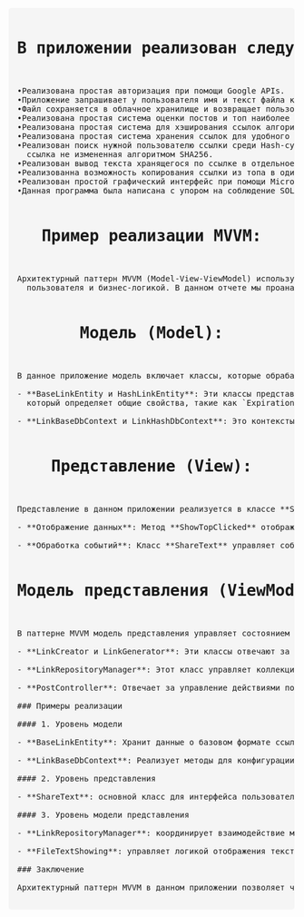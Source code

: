 <pre style="font-family: monospace; white-space: pre; margin: 20px 0; background: #f5f5f5; padding: 15px; border-radius: 5px;">
<h1 align="center">В приложении реализован следующий функционал:</h1>

•Реализована простая авторизация при помощи Google APIs.
•Приложение запрашивает у пользователя имя и текст файла который необходимо сохранить.
•Файл сохраняется в облачное хранилище и возвращает пользователю публичную ссылку на файл.
•Реализована простая система оценки постов и топ наиболее популярных ссылок.
•Реализована простая система для хэширования ссылок алгоритмом SHA256 для удобного хранения и обеспечения наибольшей безопасности.
•Реализована простая система хранения ссылок для удобного доступа к ним при помощи реляционной БД SQLite.
•Реализован поиск нужной пользователю ссылки среди Hash-сумм для обеспечения наибольшей защиты данных,пользователю возвращается
  ссылка не измененная алгоритмом SHA256.
•Реализован вывод текста хранящегося по ссылке в отдельное окно интерфейса.
•Реализованна возможность копирования ссылки из топа в один клик для ее просмотра и оценки.
•Реализован простой графический интерфейс при помощи Microsoft Forms.
•Данная программа была написана с упором на соблюдение SOLID и ООП.

<h1 align="center">Пример реализации MVVM:</h1>

Архитектурный паттерн MVVM (Model-View-ViewModel) используется в разработке приложений для упрощения взаимодействия между интерфейсом
  пользователя и бизнес-логикой. В данном отчете мы проанализируем структурные единицы приложения, описанного в предоставленном коде, с акцентом на реализацию подхода MVVM.

<h1 align="center">Модель (Model):</h1>

В данное приложение модель включает классы, которые обрабатывают и хранят данные. Примеры таких классов:

- **BaseLinkEntity и HashLinkEntity**: Эти классы представляют сущности, которые хранят данные о ссылках. Они наследуются от базового класса **LinkDbForm**,
  который определяет общие свойства, такие как `ExpirationDate`. Эти классы отвечают за инкапсуляцию данных, связанных с ссылками, и могут использоваться для управления ими в базе данных.

- **LinkBaseDbContext и LinkHashDbContext**: Это контексты Entity Framework, управляющие доступом к базе данных. Они позволяют создать и взаимодействовать с таблицами, в которых хранятся данные ссылок, используя ORM под названием Entity Framework Core.

<h1 align="center">Представление (View):</h1>

Представление в данном приложении реализуется в классе **ShareText**, который наследуется от **Form**. Оно включает элементы пользовательского интерфейса, такие как текстовые поля и кнопки. Основные функции представления:

- **Отображение данных**: Метод **ShowTopClicked** отображает популярные ссылки в списке, вызывая метод интерфейса **IShowUI**. Этот интерфейс обеспечивает четкое разделение между логикой представления и отображением данных.

- **Обработка событий**: Класс **ShareText** управляет событиями, такими как нажатия кнопок, и вызывает соответствующие методы для выполнения логики приложения. Например, событие **LikeClicked** вызывает метод **LikePost** из класса **PostController**, что показывает связь между представлением и логикой.

<h1 align="center">Модель представления (ViewModel):</h1>

В паттерне MVVM модель представления управляет состоянием представления и координирует взаимодействие между моделью и представлением. В данном коде функции модели представления распределены по нескольким классам:

- **LinkCreator и LinkGenerator**: Эти классы отвечают за создание и генерацию ссылок. Класс **LinkGenerator** генерирует *SHA256* хэш для предоставленной ссылки, а класс **LinkCreator** использует объект *LinkGenerator* для создания базовой ссылки и ее хэша. Это разделение обязанностей упрощает тестирование и улучшает поддерживаемость кода.

- **LinkRepositoryManager**: Этот класс управляет коллекцией ссылок и делегирует задачи по добавлению и удалению ссылок классам, реализующим интерфейсы `IDatabaseLinkAdder` и `IDatabaseLinkRemover`. Это позволяет легко изменять логику управления ссылками при необходимости.

- **PostController**: Отвечает за управление действиями пользователей, такими как лайки и дизлайки. Он использует интерфейсы для получения пользовательского ввода и выполнения операций над сущностями ссылок.

### Примеры реализации

#### 1. Уровень модели

- **BaseLinkEntity**: Хранит данные о базовом формате ссылки и количестве лайков. Это позволяет удобно работать с данными в контексте базы.
  
- **LinkBaseDbContext**: Реализует методы для конфигурации базы данных, что способствует легкости взаимодействия с данными.

#### 2. Уровень представления

- **ShareText**: основной класс для интерфейса пользователя, который обрабатывает ввод данных и взаимодействие с пользователем (нажатия кнопок, отображение данных).

#### 3. Уровень модели представления

- **LinkRepositoryManager**: координирует взаимодействие между добавлением и удалением ссылок. В методе **AddLink** вызываются действия по добавлению как базовой, так и хэшированной ссылки.

- **FileTextShowing**: управляет логикой отображения текста файла, обеспечивая взаимодействие между пользовательским вводом и отображением данных. Он использует интерфейсы для доступа к необходимым данным и методам.

### Заключение

Архитектурный паттерн MVVM в данном приложении позволяет четко разделить ответственность между компонентами, улучшая организацию и поддержку кода. Четкое разделение на модель, представление и модель представления обеспечивает высокий уровень абстракции и простоту в модификации. Этот подход позволяет также эффективно тестировать бизнес-логику, не вмешиваясь в детали интерфейса. Классы, реализующие интерфейсы, предоставляют гибкость и расширяемость, что делает код более читаемым и легко управляемым.
  </pre>
